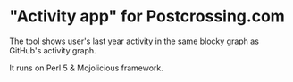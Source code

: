 # "Activity app" for Postcrossing.com

The tool shows user's last year activity in the same blocky graph as GitHub's activity graph.

It runs on Perl 5 & Mojolicious framework.
